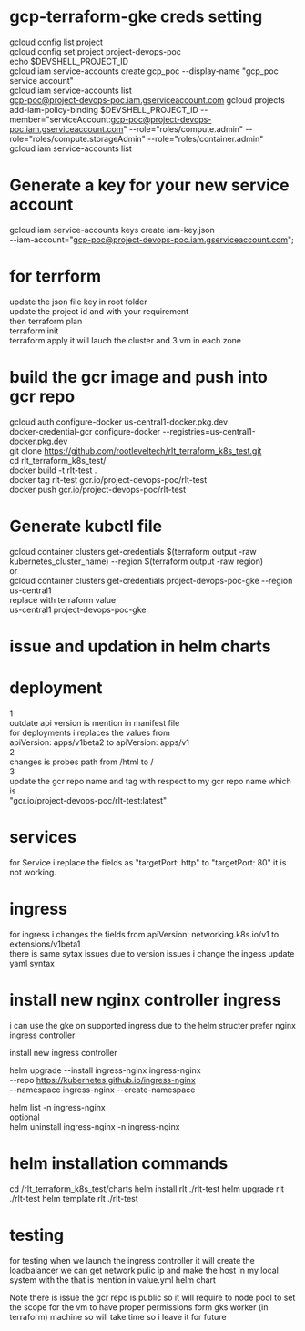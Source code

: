 # gcp-terraform-gke creds setting
gcloud config list project <br />
gcloud config set project project-devops-poc <br />
echo $DEVSHELL_PROJECT_ID <br />
gcloud iam service-accounts create gcp_poc --display-name "gcp_poc service account" <br />
gcloud iam service-accounts list <br />
gcp-poc@project-devops-poc.iam.gserviceaccount.com
gcloud projects add-iam-policy-binding $DEVSHELL_PROJECT_ID     --member="serviceAccount:gcp-poc@project-devops-poc.iam.gserviceaccount.com"     --role="roles/compute.admin"     --role="roles/compute.storageAdmin"     --role="roles/container.admin"   <br />
gcloud iam service-accounts list <br />
# Generate a key for your new service account
gcloud iam service-accounts keys create iam-key.json \
  --iam-account="gcp-poc@project-devops-poc.iam.gserviceaccount.com";

# for terrform 

update the json file key in root folder <br />
update the project id and with your requirement <br />
then terraform plan <br />
terraform init <br />
terraform apply it will lauch the cluster and 3 vm in each zone <br />






# build the gcr image and push into gcr repo

gcloud auth configure-docker     us-central1-docker.pkg.dev <br />
docker-credential-gcr configure-docker --registries=us-central1-docker.pkg.dev <br />
git clone https://github.com/rootleveltech/rlt_terraform_k8s_test.git <br />
cd rlt_terraform_k8s_test/ <br />
docker build -t rlt-test . <br />
docker tag rlt-test  gcr.io/project-devops-poc/rlt-test <br />
docker push  gcr.io/project-devops-poc/rlt-test <br />

# Generate kubctl file 

gcloud container clusters get-credentials $(terraform output -raw kubernetes_cluster_name) --region $(terraform output -raw region) <br />
or <br />
gcloud container clusters get-credentials project-devops-poc-gke --region us-central1 <br />
replace with terraform value <br />
us-central1  project-devops-poc-gke


# issue and updation in helm charts
# deployment
1 <br />
outdate api version is mention in manifest file  <br />
for deployments i replaces the values from  <br />
apiVersion: apps/v1beta2 to apiVersion: apps/v1 <br />
2 <br />
changes is probes path from /html to / <br />
3 <br />
update the gcr repo name and tag with respect to my gcr repo name which is <br />
"gcr.io/project-devops-poc/rlt-test:latest" <br />

# services
for Service i replace the fields as  "targetPort: http" to "targetPort: 80" it is not working. <br />

# ingress <br />

for ingress i changes the fields from apiVersion: networking.k8s.io/v1 to extensions/v1beta1 <br />
there is same sytax issues due to version issues i change the ingess update yaml syntax <br />

# install new nginx controller ingress <br />

i can use the gke on supported ingress due to the helm structer prefer nginx ingress controller <br />

install new ingress controller  <br />

helm upgrade --install ingress-nginx ingress-nginx \
  --repo https://kubernetes.github.io/ingress-nginx \
  --namespace ingress-nginx --create-namespace

  helm list -n ingress-nginx <br />
optional <br />
   helm uninstall ingress-nginx -n ingress-nginx <br />



# helm installation commands
cd /rlt_terraform_k8s_test/charts
helm install rlt ./rlt-test
helm upgrade rlt ./rlt-test
helm template rlt ./rlt-test 


# testing
for testing when we launch the ingress controller it will create the  loadbalancer we can get network pulic ip and make the host in my local system 
with the that is mention in value.yml helm chart

Note there is issue the gcr repo is public so it will require to node pool to set the scope for the vm to have proper permissions form gks worker (in terraform) machine so will take time so i leave it for future 







